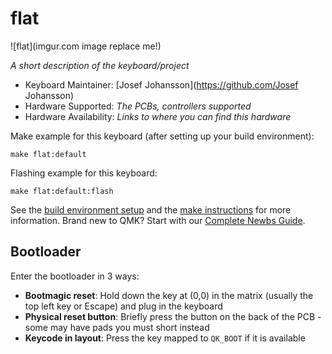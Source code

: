 # flat

![flat](imgur.com image replace me!)

*A short description of the keyboard/project*

* Keyboard Maintainer: [Josef Johansson](https://github.com/Josef Johansson)
* Hardware Supported: *The PCBs, controllers supported*
* Hardware Availability: *Links to where you can find this hardware*

Make example for this keyboard (after setting up your build environment):

    make flat:default

Flashing example for this keyboard:

    make flat:default:flash

See the [build environment setup](https://docs.qmk.fm/#/getting_started_build_tools) and the [make instructions](https://docs.qmk.fm/#/getting_started_make_guide) for more information. Brand new to QMK? Start with our [Complete Newbs Guide](https://docs.qmk.fm/#/newbs).

## Bootloader

Enter the bootloader in 3 ways:

* **Bootmagic reset**: Hold down the key at (0,0) in the matrix (usually the top left key or Escape) and plug in the keyboard
* **Physical reset button**: Briefly press the button on the back of the PCB - some may have pads you must short instead
* **Keycode in layout**: Press the key mapped to `QK_BOOT` if it is available
